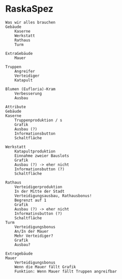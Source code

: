 RaskaSpez
=========


	Was wir alles brauchen
	Gebäude
    	Kaserne
    	Werkstatt
    	Rathaus
    	Turm

	ExtraGebäude
	    Mauer
	    
	Truppen
	    Angreifer
	    Verteidiger
	    Katapult
	
	Blumen (Eufloria)-Kram
	    Verbesserung
	    Ausbau

	Attribute
	Gebäude
	Kaserne
		Truppenproduktion / s
	  	Grafik
	  	Ausbau (?)
	  	Informationsbutton
	  	Schaltfläche
	  	
	Werkstatt
		Katapultproduktion
		Einnahme zweier Bauslots
		Grafik
		Ausbau (?) -> eher nicht
		Informationsbutton (?)
		Schaltfläche
		
	Rathaus
		Verteidigerproduktion
		In der Mitte der Stadt
		Verteidigungsausbau, Rathausbonus!
		Begrenzt auf 1
		Grafik
		Ausbau (?) -> eher nicht
		Informatinsbutton (?)
		Schaltfläche
	Turm
		Verteidigungsbonus
		An/In der Mauer
		Mehr Verteidiger?
		Grafik
		Ausbau?
		
	Extragebäude
	Mauer
		Verteidigungsbonus
		Wenn die Mauer fällt Grafik
		Funktion: Wenn Mauer fällt Truppen angreifbar
		
	
	  
